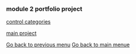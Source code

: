 ### module 2 portfolio project



[control categories](./gcprojects/modulegoogle.html)




[main project](./gcprojects/modulegoogle.html)

























[Go back to previous menu](./gcprojects.html)
[Go back to main menue](./index.html)
